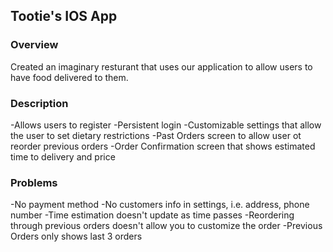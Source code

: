 ## Tootie's IOS App

### Overview
Created an imaginary resturant that uses our application to allow users to have food delivered to them.

### Description
 -Allows users to register
 -Persistent login
 -Customizable settings that allow the user to set dietary restrictions
 -Past Orders screen to allow user ot reorder previous orders
 -Order Confirmation screen that shows estimated time to delivery and price
 
### Problems
 -No payment method
 -No customers info in settings, i.e. address, phone number
 -Time estimation doesn't update as time passes
 -Reordering through previous orders doesn't allow you to customize the order
 -Previous Orders only shows last 3 orders
